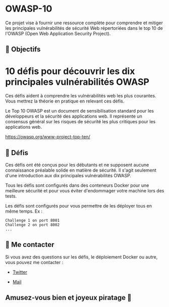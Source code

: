 # OWASP-10
Ce projet vise à fournir une ressource complète pour comprendre et mitiger les principales vulnérabilités de sécurité Web répertoriées dans le top 10 de l'OWASP (Open Web Application Security Project).

## :memo: Objectifs



# 10 défis pour découvrir les dix principales vulnérabilités OWASP

Ces défis aident à comprendre les vulnérabilités web les plus courantes.
Vous mettrez la théorie en pratique en relevant ces défis.

Le Top 10 OWASP est un document de sensibilisation standard pour les développeurs et la sécurité des applications web. Il représente un consensus général sur les risques de sécurité les plus critiques pour les applications web.

https://owasp.org/www-project-top-ten/

## :dart: Défis

Ces défis ont été conçus pour les débutants et ne supposent aucune connaissance préalable solide en matière de sécurité.
Il s'agit seulement d'une introduction aux dix principales vulnérabilités OWASP.

Tous les défis sont configurés dans des conteneurs Docker pour une meilleure sécurité et pour vous éviter d'endommager votre machine lors des tests.

Les défis sont configurés pour vous permettre de les déployer tous en même temps.
Ex : 
```
Challenge 1 on port 8001
Challenge 2 on port 8002
...
```

## :envelope_with_arrow: Me contacter

Si vous avez des questions sur les défis, le déploiement Docker ou autre, vous pouvez me contacter :
- [Twitter](https://twitter.com/Sony_level)

- [Mail](mailto:sony-dilane-level.mbango@isen.yncrea.fr)


## Amusez-vous bien et joyeux piratage :slightly_smiling_face:
